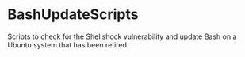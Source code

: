 BashUpdateScripts
=================

Scripts to check for the Shellshock vulnerability and update Bash on a Ubuntu system that has been retired.
